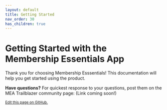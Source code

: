 ```yaml
---
layout: default
title: Getting Started
nav_order: 30
has_children: true
---
```

# Getting Started with the Membership Essentials App

Thank you for choosing Membership Esssentials!  This documentation will help you get started using the product.

__Have questions?__ For quickest response to your questions, post them on the MEA Trailblazer community page: (Link coming soon!)

<footer>
   <a href="https://github.com/SFDO-Community-Sprints/MembershipSchemaAndBenefits-Documentation/edit/main/docs/Getting-Started/index.md" style="font-size: smaller;">Edit this page on GitHub.</a>
</footer>
